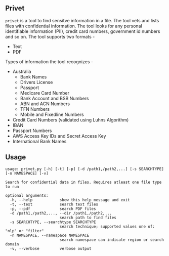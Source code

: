 ## Privet

`privet` is a tool to find sensitve information in a file. The tool vets and lists files with confidential information. The tool looks for any personal identifiable information (PII), credit card numbers, government id numbers and so on. The tool supports two formats -

- Text
- PDF

Types of information the tool recognizes -

- Australia
  - Bank Names
  - Drivers License
  - Passport
  - Medicare Card Number
  - Bank Account and BSB Numbers
  - ABN and ACN Numbers
  - TFN Numbers
  - Mobile and Fixedline Numbers
- Credit Card Numbers (validated using Luhns Algorithm)
- IBAN
- Passport Numbers
- AWS Access Key IDs and Secret Access Key
- International Bank Names

## Usage

```
usage: privet.py [-h] [-t] [-p] [-d /path1,/path2,...] [-s SEARCHTYPE] [-n NAMESPACE] [-v]

Search for confidential data in files. Requires atleast one file type to run

optional arguments:
  -h, --help            show this help message and exit
  -t, --text            search text files
  -p, --pdf             search PDF files
  -d /path1,/path2,..., --dir /path1,/path2,...
                        search path to find files
  -s SEARCHTYPE, --searchtype SEARCHTYPE
                        search technique; supported values one of: "nlp" or "filter"
  -n NAMESPACE, --namespace NAMESPACE
                        search namespace can indicate region or search domain
  -v, --verbose         verbose output
```
